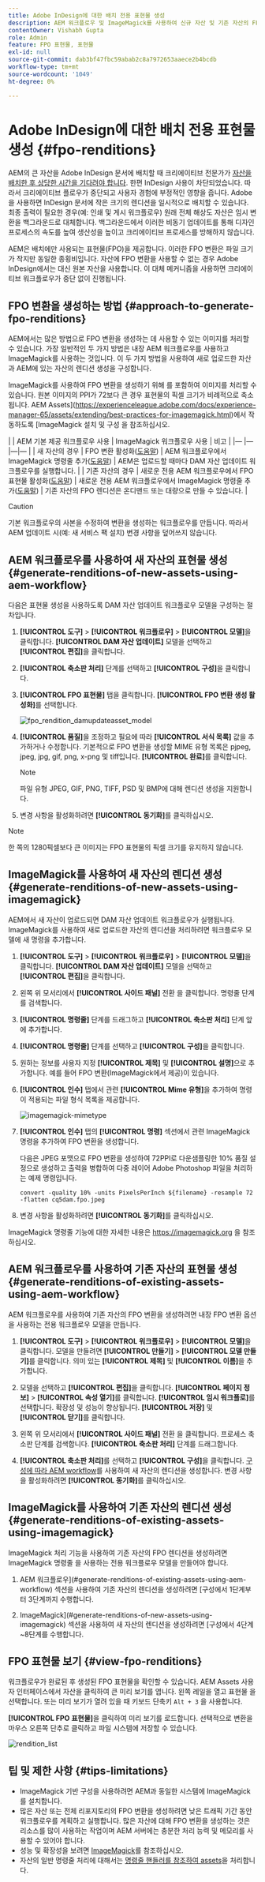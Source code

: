 ```yaml
---
title: Adobe InDesign에 대한 배치 전용 표현물 생성
description: AEM 워크플로우 및 ImageMagick를 사용하여 신규 자산 및 기존 자산의 FPO 변환을 생성합니다.
contentOwner: Vishabh Gupta
role: Admin
feature: FPO 표현물, 표현물
exl-id: null
source-git-commit: dab3bf47fbc59abab2c8a7972653aaece2b4bcdb
workflow-type: tm+mt
source-wordcount: '1049'
ht-degree: 0%

---
```


# Adobe InDesign에 대한 배치 전용 표현물 생성 {#fpo-renditions}

AEM의 큰 자산을 Adobe InDesign 문서에 배치할 때 크리에이티브 전문가가 [자산을 배치한 후 상당한 시간을 기다려야 합니다](https://helpx.adobe.com/indesign/using/placing-graphics.html). 한편 InDesign 사용이 차단되었습니다. 따라서 크리에이티브 플로우가 중단되고 사용자 경험에 부정적인 영향을 줍니다. Adobe을 사용하면 InDesign 문서에 작은 크기의 렌디션을 일시적으로 배치할 수 있습니다. 최종 출력이 필요한 경우(예: 인쇄 및 게시 워크플로우) 원래 전체 해상도 자산은 임시 변환을 백그라운드로 대체합니다. 백그라운드에서 이러한 비동기 업데이트를 통해 디자인 프로세스의 속도를 높여 생산성을 높이고 크리에이티브 프로세스를 방해하지 않습니다.

AEM은 배치에만 사용되는 표현물(FPO)을 제공합니다. 이러한 FPO 변환은 파일 크기가 작지만 동일한 종횡비입니다. 자산에 FPO 변환을 사용할 수 없는 경우 Adobe InDesign에서는 대신 원본 자산을 사용합니다. 이 대체 메커니즘을 사용하면 크리에이티브 워크플로우가 중단 없이 진행됩니다.

## FPO 변환을 생성하는 방법 {#approach-to-generate-fpo-renditions}

AEM에서는 많은 방법으로 FPO 변환을 생성하는 데 사용할 수 있는 이미지를 처리할 수 있습니다. 가장 일반적인 두 가지 방법은 내장 AEM 워크플로우를 사용하고 ImageMagick를 사용하는 것입니다. 이 두 가지 방법을 사용하여 새로 업로드한 자산과 AEM에 있는 자산의 렌디션 생성을 구성합니다.

ImageMagick를 사용하여 FPO 변환을 생성하기 위해 를 포함하여 이미지를 처리할 수 있습니다. 원본 이미지의 PPI가 72보다 큰 경우 표현물의 픽셀 크기가 비례적으로 축소됩니다. AEM Assets](https://experienceleague.adobe.com/docs/experience-manager-65/assets/extending/best-practices-for-imagemagick.html)에서 작동하도록 [ImageMagick 설치 및 구성 을 참조하십시오.

|  | AEM 기본 제공 워크플로우 사용 | ImageMagick 워크플로우 사용 | 비고 |
|— |— |—|— |
| 새 자산의 경우 | FPO 변환 활성화([도움말](#generate-renditions-of-new-assets-using-aem-workflow)) | AEM 워크플로우에서 ImageMagick 명령줄 추가([도움말](#generate-renditions-of-new-assets-using-imagemagick)) | AEM은 업로드할 때마다 DAM 자산 업데이트 워크플로우를 실행합니다. |
| 기존 자산의 경우 | 새로운 전용 AEM 워크플로우에서 FPO 표현물 활성화([도움말](#generate-renditions-of-existing-assets-using-aem-workflow)) | 새로운 전용 AEM 워크플로우에서 ImageMagick 명령줄 추가([도움말](#generate-renditions-of-existing-assets-using-imagemagick)) | 기존 자산의 FPO 렌디션은 온디맨드 또는 대량으로 만들 수 있습니다. |

>[!CAUTION]
>
>기본 워크플로우의 사본을 수정하여 변환을 생성하는 워크플로우를 만듭니다. 따라서 AEM 업데이트 시(예: 새 서비스 팩 설치) 변경 사항을 덮어쓰지 않습니다.

## AEM 워크플로우를 사용하여 새 자산의 표현물 생성 {#generate-renditions-of-new-assets-using-aem-workflow}

다음은 표현물 생성을 사용하도록 DAM 자산 업데이트 워크플로우 모델을 구성하는 절차입니다.

1. **[!UICONTROL 도구]** > **[!UICONTROL 워크플로우]** > **[!UICONTROL 모델]**&#x200B;을 클릭합니다. **[!UICONTROL DAM 자산 업데이트]** 모델을 선택하고 **[!UICONTROL 편집]**&#x200B;을 클릭합니다.

1. **[!UICONTROL 축소판 처리]** 단계를 선택하고 **[!UICONTROL 구성]**&#x200B;을 클릭합니다.

1. **[!UICONTROL FPO 표현물]** 탭을 클릭합니다. **[!UICONTROL FPO 변환 생성 활성화]**&#x200B;를 선택합니다.

   ![fpo_rendition_damupdateasset_model](assets/fpo_rendition_damupdateasset_model.png)

1. **[!UICONTROL 품질]**&#x200B;을 조정하고 필요에 따라 **[!UICONTROL 서식 목록]** 값을 추가하거나 수정합니다. 기본적으로 FPO 변환을 생성할 MIME 유형 목록은 pjpeg, jpeg, jpg, gif, png, x-png 및 tiff입니다. **[!UICONTROL 완료]**&#x200B;를 클릭합니다.

   >[!NOTE]
   >
   >파일 유형 JPEG, GIF, PNG, TIFF, PSD 및 BMP에 대해 렌디션 생성을 지원합니다.

1. 변경 사항을 활성화하려면 **[!UICONTROL 동기화]**&#x200B;를 클릭하십시오.

>[!NOTE]
>
>한 쪽의 1280픽셀보다 큰 이미지는 FPO 표현물의 픽셀 크기를 유지하지 않습니다.

## ImageMagick를 사용하여 새 자산의 렌디션 생성 {#generate-renditions-of-new-assets-using-imagemagick}

AEM에서 새 자산이 업로드되면 DAM 자산 업데이트 워크플로우가 실행됩니다. ImageMagick를 사용하여 새로 업로드한 자산의 렌디션을 처리하려면 워크플로우 모델에 새 명령을 추가합니다.

1. **[!UICONTROL 도구]** > **[!UICONTROL 워크플로우]** > **[!UICONTROL 모델]**&#x200B;을 클릭합니다. **[!UICONTROL DAM 자산 업데이트]** 모델을 선택하고 **[!UICONTROL 편집]**&#x200B;을 클릭합니다.

1. 왼쪽 위 모서리에서 **[!UICONTROL 사이드 패널]** 전환 을 클릭합니다. 명령줄 단계를 검색합니다.

1. **[!UICONTROL 명령줄]** 단계를 드래그하고 **[!UICONTROL 축소판 처리]** 단계 앞에 추가합니다.

1. **[!UICONTROL 명령줄]** 단계를 선택하고 **[!UICONTROL 구성]**&#x200B;을 클릭합니다.

1. 원하는 정보를 사용자 지정 **[!UICONTROL 제목]** 및 **[!UICONTROL 설명]**&#x200B;으로 추가합니다. 예를 들어 FPO 변환(ImageMagick에서 제공)이 있습니다.

1. **[!UICONTROL 인수]** 탭에서 관련 **[!UICONTROL Mime 유형]**&#x200B;을 추가하여 명령이 적용되는 파일 형식 목록을 제공합니다.

   ![imagemagick-mimetype](assets/imagemagick-mimetype.png)

1. **[!UICONTROL 인수]** 탭의 **[!UICONTROL 명령]** 섹션에서 관련 ImageMagick 명령을 추가하여 FPO 변환을 생성합니다.

   다음은 JPEG 포맷으로 FPO 변환을 생성하여 72PPI로 다운샘플링한 10% 품질 설정으로 생성하고 출력을 병합하여 다중 레이어 Adobe Photoshop 파일을 처리하는 예제 명령입니다.

   `convert -quality 10% -units PixelsPerInch ${filename} -resample 72 -flatten cq5dam.fpo.jpeg`

1. 변경 사항을 활성화하려면 **[!UICONTROL 동기화]**&#x200B;를 클릭하십시오.

ImageMagick 명령줄 기능에 대한 자세한 내용은 https://imagemagick.org 을 참조하십시오.

## AEM 워크플로우를 사용하여 기존 자산의 표현물 생성 {#generate-renditions-of-existing-assets-using-aem-workflow}

AEM 워크플로우를 사용하여 기존 자산의 FPO 변환을 생성하려면 내장 FPO 변환 옵션을 사용하는 전용 워크플로우 모델을 만듭니다.

1. **[!UICONTROL 도구]** > **[!UICONTROL 워크플로우]** > **[!UICONTROL 모델]**&#x200B;을 클릭합니다. 모델을 만들려면 **[!UICONTROL 만들기]** > **[!UICONTROL 모델 만들기]**&#x200B;를 클릭합니다. 의미 있는 **[!UICONTROL 제목]** 및 **[!UICONTROL 이름]**&#x200B;을 추가합니다.

1. 모델을 선택하고 **[!UICONTROL 편집]**&#x200B;을 클릭합니다. **[!UICONTROL 페이지 정보]** > **[!UICONTROL 속성 열기]**&#x200B;를 클릭합니다. **[!UICONTROL 임시 워크플로]**&#x200B;를 선택합니다. 확장성 및 성능이 향상됩니다. **[!UICONTROL 저장]** 및 **[!UICONTROL 닫기]**&#x200B;를 클릭합니다.

1. 왼쪽 위 모서리에서 **[!UICONTROL 사이드 패널]** 전환 을 클릭합니다. 프로세스 축소판 단계를 검색합니다. **[!UICONTROL 축소판 처리]** 단계를 드래그합니다.

1. **[!UICONTROL 축소판 처리]**&#x200B;를 선택하고 **[!UICONTROL 구성]**&#x200B;을 클릭합니다. [구성에 따라 AEM workflow](#generate-renditions-of-new-assets-using-aem-workflow)를 사용하여 새 자산의 렌디션을 생성합니다. 변경 사항을 활성화하려면 **[!UICONTROL 동기화]**&#x200B;를 클릭하십시오.


## ImageMagick를 사용하여 기존 자산의 렌디션 생성 {#generate-renditions-of-existing-assets-using-imagemagick}

ImageMagick 처리 기능을 사용하여 기존 자산의 FPO 렌디션을 생성하려면 ImageMagick 명령줄 을 사용하는 전용 워크플로우 모델을 만들어야 합니다.

1. AEM 워크플로우](#generate-renditions-of-existing-assets-using-aem-workflow) 섹션을 사용하여 기존 자산의 렌디션을 생성하려면 [구성에서 1단계부터 3단계까지 수행합니다.

1. ImageMagick](#generate-renditions-of-new-assets-using-imagemagick) 섹션을 사용하여 새 자산의 렌디션을 생성하려면 [구성에서 4단계~8단계를 수행합니다.


## FPO 표현물 보기 {#view-fpo-renditions}

워크플로우가 완료된 후 생성된 FPO 표현물을 확인할 수 있습니다. AEM Assets 사용자 인터페이스에서 자산을 클릭하여 큰 미리 보기를 엽니다. 왼쪽 레일을 열고 표현물 을 선택합니다. 또는 미리 보기가 열려 있을 때 키보드 단축키 `Alt + 3` 을 사용합니다.

**[!UICONTROL FPO 표현물]**&#x200B;을 클릭하여 미리 보기를 로드합니다. 선택적으로 변환을 마우스 오른쪽 단추로 클릭하고 파일 시스템에 저장할 수 있습니다.

![rendition_list](assets/rendition_list.png)


## 팁 및 제한 사항 {#tips-limitations}

* ImageMagick 기반 구성을 사용하려면 AEM과 동일한 시스템에 ImageMagick를 설치합니다.
* 많은 자산 또는 전체 리포지토리의 FPO 변환을 생성하려면 낮은 트래픽 기간 동안 워크플로우를 계획하고 실행합니다. 많은 자산에 대해 FPO 변환을 생성하는 것은 리소스를 많이 사용하는 작업이며 AEM 서버에는 충분한 처리 능력 및 메모리를 사용할 수 있어야 합니다.
* 성능 및 확장성을 보려면 [ImageMagick](https://experienceleague.adobe.com/docs/experience-manager-65/assets/administer/performance-tuning-guidelines.html)를 참조하십시오.
* 자산의 일반 명령줄 처리에 대해서는 [명령줄 핸들러를 참조하여 assets](https://experienceleague.adobe.com/docs/experience-manager-65/assets/extending/media-handlers.html)을 처리합니다.